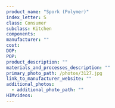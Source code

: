 ```yaml
---
product_name: "Spork (Polymer)"
index_letter: S
class: Consumer
subclass: Kitchen
components:
manufacturer: ""
cost: 
DOP: 
POP: 
product_description: ""
materials_and_processes_description: ""
primary_photo_path: /photos/3127.jpg
link_to_manufacturer_website: ""
additional_photos:
  - additional_photo_path: ""
HIMvideos:
---
```

